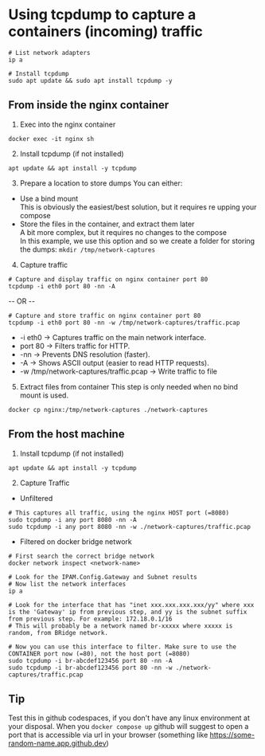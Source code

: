# Using tcpdump to capture a containers (incoming) traffic


```console
# List network adapters
ip a
```

```console
# Install tcpdump
sudo apt update && sudo apt install tcpdump -y
```

## From inside the nginx container

1. Exec into the nginx container
```console
docker exec -it nginx sh
```

2. Install tcpdump (if not installed)
```console
apt update && apt install -y tcpdump
```

3. Prepare a location to store dumps
You can either:
 - Use a bind mount  
   This is obviously the easiest/best solution, but it requires re upping your compose
 - Store the files in the container, and extract them later  
   A bit more complex, but it requires no changes to the compose  
   In this example, we use this option and so we create a folder for storing the dumps: `mkdir /tmp/network-captures`

4. Capture traffic

```console
# Capture and display traffic on nginx container port 80
tcpdump -i eth0 port 80 -nn -A
```
-- OR --
```console
# Capture and store traffic on nginx container port 80
tcpdump -i eth0 port 80 -nn -w /tmp/network-captures/traffic.pcap
```
 - -i eth0 → Captures traffic on the main network interface.
 - port 80 → Filters traffic for HTTP.
 - -nn → Prevents DNS resolution (faster).
 - -A → Shows ASCII output (easier to read HTTP requests).
 - -w /tmp/network-captures/traffic.pcap → Write traffic to file

5. Extract files from container
This step is only needed when no bind mount is used.
```console
docker cp nginx:/tmp/network-captures ./network-captures
```

## From the host machine
1. Install tcpdump (if not installed)
```console
apt update && apt install -y tcpdump
```

2. Capture Traffic
 - Unfiltered
```console
# This captures all traffic, using the nginx HOST port (=8080)
sudo tcpdump -i any port 8080 -nn -A
sudo tcpdump -i any port 8080 -nn -w ./network-captures/traffic.pcap
```
 - Filtered on docker bridge network
```console
# First search the correct bridge network
docker network inspect <network-name>

# Look for the IPAM.Config.Gateway and Subnet results
# Now list the network interfaces
ip a

# Look for the interface that has "inet xxx.xxx.xxx.xxx/yy" where xxx is the 'Gateway' ip from previous step, and yy is the subnet suffix from previous step. For example: 172.18.0.1/16
# This will probably be a network named br-xxxxx where xxxxx is random, from BRidge network.

# Now you can use this interface to filter. Make sure to use the CONTAINER port now (=80), not the host port (=8080)
sudo tcpdump -i br-abcdef123456 port 80 -nn -A
sudo tcpdump -i br-abcdef123456 port 80 -nn -w ./network-captures/traffic.pcap
```



## Tip
Test this in github codespaces, if you don't have any linux environment at your disposal.
When you `docker compose up` github will suggest to open a port that is accessible via url in your browser (something like https://some-random-name.app.github.dev)